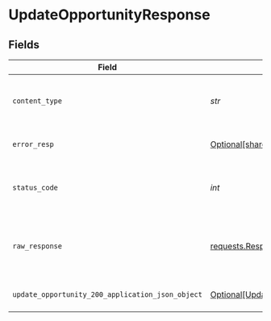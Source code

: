 # UpdateOpportunityResponse


## Fields

| Field                                                                                                           | Type                                                                                                            | Required                                                                                                        | Description                                                                                                     |
| --------------------------------------------------------------------------------------------------------------- | --------------------------------------------------------------------------------------------------------------- | --------------------------------------------------------------------------------------------------------------- | --------------------------------------------------------------------------------------------------------------- |
| `content_type`                                                                                                  | *str*                                                                                                           | :heavy_check_mark:                                                                                              | HTTP response content type for this operation                                                                   |
| `error_resp`                                                                                                    | [Optional[shared.ErrorResp]](../../models/shared/errorresp.md)                                                  | :heavy_minus_sign:                                                                                              | Could not authenticate the user                                                                                 |
| `status_code`                                                                                                   | *int*                                                                                                           | :heavy_check_mark:                                                                                              | HTTP response status code for this operation                                                                    |
| `raw_response`                                                                                                  | [requests.Response](https://requests.readthedocs.io/en/latest/api/#requests.Response)                           | :heavy_minus_sign:                                                                                              | Raw HTTP response; suitable for custom response parsing                                                         |
| `update_opportunity_200_application_json_object`                                                                | [Optional[UpdateOpportunity200ApplicationJSON]](../../models/operations/updateopportunity200applicationjson.md) | :heavy_minus_sign:                                                                                              | Updated the opportunity successfully.                                                                           |